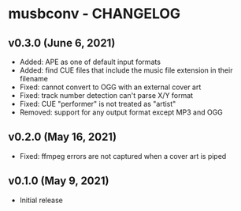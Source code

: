 # musbconv - CHANGELOG


## v0.3.0 (June 6, 2021)

- Added: APE as one of default input formats
- Added: find CUE files that include the music file extension in their filename
- Fixed: cannot convert to OGG with an external cover art
- Fixed: track number detection can't parse X/Y format
- Fixed: CUE "performer" is not treated as "artist"
- Removed: support for any output format except MP3 and OGG


## v0.2.0 (May 16, 2021)

- Fixed: ffmpeg errors are not captured when a cover art is piped


## v0.1.0 (May 9, 2021)

- Initial release
